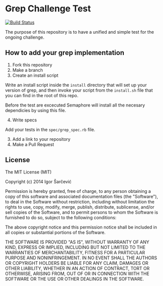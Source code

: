 Grep Challenge Test
===================
[![Build Status](https://semaphoreapp.com/api/v1/projects/f7b90073-18b5-4d7d-a2b8-2508c4ae250e/314728/badge.png)](https://semaphoreapp.com/shiroyasha/grep-challenge-test)

The purpose of this repository is to have a unified and simple test for the
ongoing challenge.

## How to add your grep implementation

1. Fork this repository
2. Make a branch
3. Create an install script

Write an install script inside the `install` directory that will
set up your version of grep, and then invoke your script from the
`install.sh` file that you can find in the root of this repo.

Before the test are excecuted Semaphore will install all the necesary
dependicies by using this file.

4. Write specs

Add your tests in the `spec/grep_spec.rb` file.

3. Add a link to your repository
4. Make a Pull Request

## License

The MIT License (MIT)

Copyright (c) 2014 Igor Šarčević

Permission is hereby granted, free of charge, to any person obtaining a copy
of this software and associated documentation files (the "Software"), to deal
in the Software without restriction, including without limitation the rights
to use, copy, modify, merge, publish, distribute, sublicense, and/or sell
copies of the Software, and to permit persons to whom the Software is
furnished to do so, subject to the following conditions:

The above copyright notice and this permission notice shall be included in all
copies or substantial portions of the Software.

THE SOFTWARE IS PROVIDED "AS IS", WITHOUT WARRANTY OF ANY KIND, EXPRESS OR
IMPLIED, INCLUDING BUT NOT LIMITED TO THE WARRANTIES OF MERCHANTABILITY,
FITNESS FOR A PARTICULAR PURPOSE AND NONINFRINGEMENT. IN NO EVENT SHALL THE
AUTHORS OR COPYRIGHT HOLDERS BE LIABLE FOR ANY CLAIM, DAMAGES OR OTHER
LIABILITY, WHETHER IN AN ACTION OF CONTRACT, TORT OR OTHERWISE, ARISING FROM,
OUT OF OR IN CONNECTION WITH THE SOFTWARE OR THE USE OR OTHER DEALINGS IN THE
SOFTWARE.
